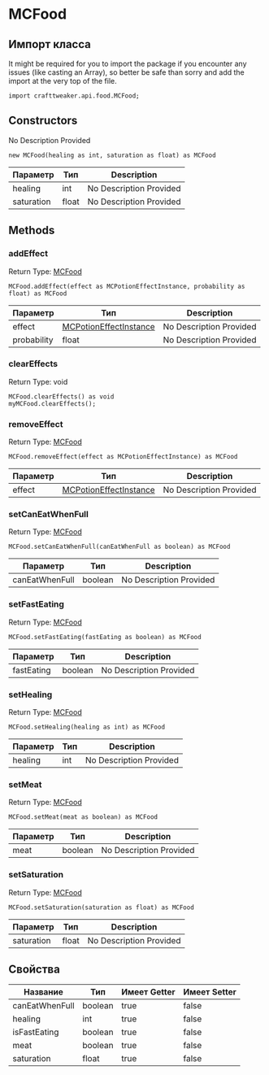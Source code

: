 # MCFood

## Импорт класса

It might be required for you to import the package if you encounter any issues (like casting an Array), so better be safe than sorry and add the import at the very top of the file.
```zenscript
import crafttweaker.api.food.MCFood;
```


## Constructors

No Description Provided
```zenscript
new MCFood(healing as int, saturation as float) as MCFood
```
| Параметр   | Тип   | Description             |
| ---------- | ----- | ----------------------- |
| healing    | int   | No Description Provided |
| saturation | float | No Description Provided |


## Methods

### addEffect

Return Type: [MCFood](/vanilla/api/food/MCFood)

```zenscript
MCFood.addEffect(effect as MCPotionEffectInstance, probability as float) as MCFood
```
| Параметр    | Тип                                                                   | Description             |
| ----------- | --------------------------------------------------------------------- | ----------------------- |
| effect      | [MCPotionEffectInstance](/vanilla/api/potions/MCPotionEffectInstance) | No Description Provided |
| probability | float                                                                 | No Description Provided |

### clearEffects

Return Type: void

```zenscript
MCFood.clearEffects() as void
myMCFood.clearEffects();
```
### removeEffect

Return Type: [MCFood](/vanilla/api/food/MCFood)

```zenscript
MCFood.removeEffect(effect as MCPotionEffectInstance) as MCFood
```
| Параметр | Тип                                                                   | Description             |
| -------- | --------------------------------------------------------------------- | ----------------------- |
| effect   | [MCPotionEffectInstance](/vanilla/api/potions/MCPotionEffectInstance) | No Description Provided |

### setCanEatWhenFull

Return Type: [MCFood](/vanilla/api/food/MCFood)

```zenscript
MCFood.setCanEatWhenFull(canEatWhenFull as boolean) as MCFood
```
| Параметр       | Тип     | Description             |
| -------------- | ------- | ----------------------- |
| canEatWhenFull | boolean | No Description Provided |

### setFastEating

Return Type: [MCFood](/vanilla/api/food/MCFood)

```zenscript
MCFood.setFastEating(fastEating as boolean) as MCFood
```
| Параметр   | Тип     | Description             |
| ---------- | ------- | ----------------------- |
| fastEating | boolean | No Description Provided |

### setHealing

Return Type: [MCFood](/vanilla/api/food/MCFood)

```zenscript
MCFood.setHealing(healing as int) as MCFood
```
| Параметр | Тип | Description             |
| -------- | --- | ----------------------- |
| healing  | int | No Description Provided |

### setMeat

Return Type: [MCFood](/vanilla/api/food/MCFood)

```zenscript
MCFood.setMeat(meat as boolean) as MCFood
```
| Параметр | Тип     | Description             |
| -------- | ------- | ----------------------- |
| meat     | boolean | No Description Provided |

### setSaturation

Return Type: [MCFood](/vanilla/api/food/MCFood)

```zenscript
MCFood.setSaturation(saturation as float) as MCFood
```
| Параметр   | Тип   | Description             |
| ---------- | ----- | ----------------------- |
| saturation | float | No Description Provided |


## Свойства

| Название       | Тип     | Имеет Getter | Имеет Setter |
| -------------- | ------- | ------------ | ------------ |
| canEatWhenFull | boolean | true         | false        |
| healing        | int     | true         | false        |
| isFastEating   | boolean | true         | false        |
| meat           | boolean | true         | false        |
| saturation     | float   | true         | false        |

